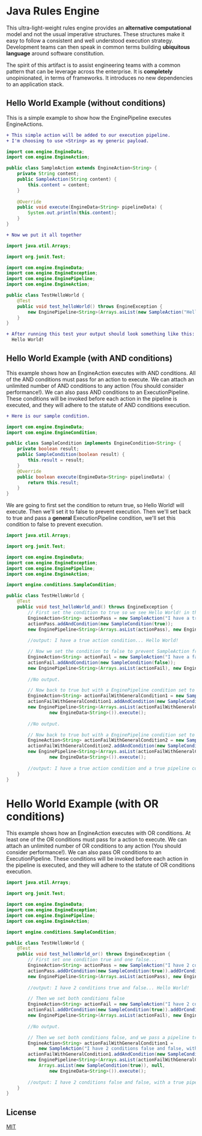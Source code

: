 # Java Rules Engine

This ultra-light-weight rules engine provides an **alternative computational** model and not the usual imperative structures. These structures make it easy to follow a consistent and well understood execution strategy. Development teams can then speak in common terms building **ubiquitous language** around software constitution.

The spirit of this artifact is to assist engineering teams with a common pattern that can be leverage across the enterprise. It is **completely** unopinionated, in terms of frameworks. It introduces no new dependencies to an application stack.


## Hello World Example (without conditions)

This is a simple example to show how the EnginePipeline executes EngineActions.

```diff
+ This simple action will be added to our execution pipeline.
+ I'm choosing to use <String> as my generic payload.
```
```java
import com.engine.EngineData;
import com.engine.EngineAction;

public class SampleAction extends EngineAction<String> {
	private String content;
	public SampleAction(String content) {
		this.content = content;
	}
	
	@Override
	public void execute(EngineData<String> pipelineData) {
		System.out.println(this.content);
	}
}
```
```diff
+ Now we put it all together
```
```java
import java.util.Arrays;

import org.junit.Test;

import com.engine.EngineData;
import com.engine.EngineException;
import com.engine.EnginePipeline;
import com.engine.EngineAction;

public class TestHelloWorld {
	@Test
	public void test_helloWorld() throws EngineException {
		new EnginePipeline<String>(Arrays.asList(new SampleAction("Hello World!")), new EngineData<String>()).execute();
	}
}
```
```diff
+ After running this test your output should look something like this:
  Hello World!
```

## Hello World Example (with AND conditions)

This example shows how an EngineAction executes with AND conditions. All of the AND conditions must pass for an action to execute. We can attach an unlimited number of AND conditions to any action (You should consider performance!). We can also pass AND conditions to an ExecutionPipeline. These conditions will be invoked before each action in the pipeline is executed, and they will adhere to the statute of AND conditions execution. 

```diff
+ Here is our sample condition.
```
```java
import com.engine.EngineData;
import com.engine.EngineCondition;

public class SampleCondition implements EngineCondition<String> {
	private boolean result;
	public SampleCondition(boolean result) {
		this.result = result;
	}
	@Override
	public boolean execute(EngineData<String> pipelineData) {
		return this.result;
	}
}
```
We are going to first set the condition to return true, so Hello World! will execute. Then we'll set it to false to prevent execution. Then we'll set back to true and pass a **general** ExecutionPipeline condition, we'll set this condition to false to prevent execution.
```java
import java.util.Arrays;

import org.junit.Test;

import com.engine.EngineData;
import com.engine.EngineException;
import com.engine.EnginePipeline;
import com.engine.EngineAction;

import engine.conditions.SampleCondition;

public class TestHelloWorld {
	@Test
	public void test_helloWorld_and() throws EngineException {
		// First set the condition to true so we see Hello World! in the out put.
		EngineAction<String> actionPass = new SampleAction("I have a true action condition... Hello World!");
		actionPass.addAndCondition(new SampleCondition(true));
		new EnginePipeline<String>(Arrays.asList(actionPass), new EngineData<String>()).execute();
		
		//output: I have a true action condition... Hello World!

		// Now we set the condition to false to prevent SampleAction from execution.
		EngineAction<String> actionFail = new SampleAction("I have a false condition...");
		actionFail.addAndCondition(new SampleCondition(false));
		new EnginePipeline<String>(Arrays.asList(actionFail), new EngineData<String>()).execute();
		
		//No output.

		// Now back to true but with a EnginePipeline condition set to false.
		EngineAction<String> actionFailWithGeneralCondition1 = new SampleAction("I have a true action condition but a false pipeline condition...");
		actionFailWithGeneralCondition1.addAndCondition(new SampleCondition(true));
		new EnginePipeline<String>(Arrays.asList(actionFailWithGeneralCondition1), null, Arrays.asList(new SampleCondition(false)),
				new EngineData<String>()).execute();
		
		//No output.

		// Now back to true but with a EnginePipeline condition set to true.
		EngineAction<String> actionFailWithGeneralCondition2 = new SampleAction("I have a true action condition and a true pipeline condition... Hello World!");
		actionFailWithGeneralCondition2.addAndCondition(new SampleCondition(true));
		new EnginePipeline<String>(Arrays.asList(actionFailWithGeneralCondition2), null, Arrays.asList(new SampleCondition(true)),
				new EngineData<String>()).execute();
		
		//output: I have a true action condition and a true pipeline condition... Hello World!
	}
}
```
# Hello World Example (with OR conditions)
This example shows how an EngineAction executes with OR conditions. At least one of the OR conditions must pass for a action to execute. We can attach an unlimited number of OR conditions to any action (You should consider performance!). We can also pass OR conditions to an ExecutionPipeline. These conditions will be invoked before each action in the pipeline is executed, and they will adhere to the statute of OR conditions execution.

```java
import java.util.Arrays;

import org.junit.Test;

import com.engine.EngineData;
import com.engine.EngineException;
import com.engine.EnginePipeline;
import com.engine.EngineAction;

import engine.conditions.SampleCondition;

public class TestHelloWorld {
	@Test
	public void test_helloWorld_or() throws EngineException {
		// First set one condition true and one false...
		EngineAction<String> actionPass = new SampleAction("I have 2 conditions true and false... Hello World!");
		actionPass.addOrCondition(new SampleCondition(true)).addOrCondition(new SampleCondition(true));
		new EnginePipeline<String>(Arrays.asList(actionPass), new EngineData<String>()).execute();
		
		//output: I have 2 conditions true and false... Hello World!

		// Then we set both conditions false
		EngineAction<String> actionFail = new SampleAction("I have 2 conditions false and false... Hello World!");
		actionFail.addOrCondition(new SampleCondition(true)).addOrCondition(new SampleCondition(false));
		new EnginePipeline<String>(Arrays.asList(actionFail), new EngineData<String>()).execute();
		
		//No output.

		// Then we set both conditions false, and we pass a pipeline true condition...
		EngineAction<String> actionFailWithGeneralCondition1 = 
			new SampleAction("I have 2 conditions false and false, with a true pipeline condition... Hello World!");
		actionFailWithGeneralCondition1.addAndCondition(new SampleCondition(true));
		new EnginePipeline<String>(Arrays.asList(actionFailWithGeneralCondition1), 
			Arrays.asList(new SampleCondition(true)), null,
				new EngineData<String>()).execute();
		
		//output: I have 2 conditions false and false, with a true pipeline condition... Hello World!
	}
}
```

## License
[MIT](https://choosealicense.com/licenses/mit/)

